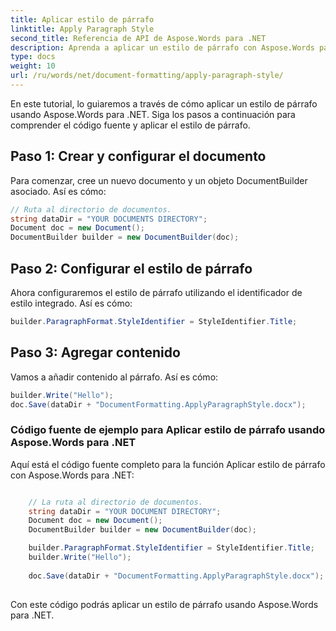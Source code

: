 ```yaml
---
title: Aplicar estilo de párrafo
linktitle: Apply Paragraph Style
second_title: Referencia de API de Aspose.Words para .NET
description: Aprenda a aplicar un estilo de párrafo con Aspose.Words para .NET.
type: docs
weight: 10
url: /ru/words/net/document-formatting/apply-paragraph-style/
---
```


En este tutorial, lo guiaremos a través de cómo aplicar un estilo de párrafo usando Aspose.Words para .NET. Siga los pasos a continuación para comprender el código fuente y aplicar el estilo de párrafo.

## Paso 1: Crear y configurar el documento

Para comenzar, cree un nuevo documento y un objeto DocumentBuilder asociado. Así es cómo:

```csharp
// Ruta al directorio de documentos.
string dataDir = "YOUR DOCUMENTS DIRECTORY";
Document doc = new Document();
DocumentBuilder builder = new DocumentBuilder(doc);
```

## Paso 2: Configurar el estilo de párrafo

Ahora configuraremos el estilo de párrafo utilizando el identificador de estilo integrado. Así es cómo:

```csharp
builder.ParagraphFormat.StyleIdentifier = StyleIdentifier.Title;
```

## Paso 3: Agregar contenido

Vamos a añadir contenido al párrafo. Así es cómo:

```csharp
builder.Write("Hello");
doc.Save(dataDir + "DocumentFormatting.ApplyParagraphStyle.docx");
```

### Código fuente de ejemplo para Aplicar estilo de párrafo usando Aspose.Words para .NET

Aquí está el código fuente completo para la función Aplicar estilo de párrafo con Aspose.Words para .NET:

```csharp

	// La ruta al directorio de documentos.
	string dataDir = "YOUR DOCUMENT DIRECTORY";
	Document doc = new Document();
	DocumentBuilder builder = new DocumentBuilder(doc);

	builder.ParagraphFormat.StyleIdentifier = StyleIdentifier.Title;
	builder.Write("Hello");
	
	doc.Save(dataDir + "DocumentFormatting.ApplyParagraphStyle.docx");
	
```

Con este código podrás aplicar un estilo de párrafo usando Aspose.Words para .NET.

